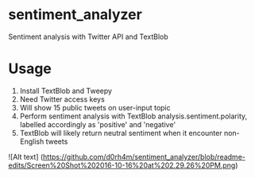 # sentiment_analyzer
Sentiment analysis with Twitter API and TextBlob

# Usage
1. Install TextBlob and Tweepy 
2. Need Twitter access keys 
3. Will show 15 public tweets on user-input topic
4. Perform sentiment analysis with TextBlob analysis.sentiment.polarity, labelled accordingly as 'positive' and 'negative' 
5. TextBlob will likely return neutral sentiment when it encounter non-English tweets

![Alt text] (https://github.com/d0rh4m/sentiment_analyzer/blob/readme-edits/Screen%20Shot%202016-10-16%20at%202.29.26%20PM.png)
